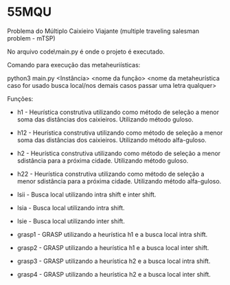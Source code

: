 # 55MQU

Problema do Múltiplo Caixieiro Viajante (multiple traveling salesman problem - mTSP)

No arquivo code\main.py é onde o projeto é executado.

Comando para execução das metaheuriísticas:

python3 main.py <Instância> <nome da função> <nome da metaheurística caso for usado busca local/nos demais casos passar uma letra qualquer>

Funções:
- h1 - Heurística construtiva utilizando como método de seleção a menor soma das distâncias dos caixieiros. Utilizando método guloso.

- h12 - Heurística construtiva utilizando como método de seleção a menor soma das distâncias dos caixieiros. Utilizando método alfa-guloso.

- h2 - Heurística construtiva utilizando como método de seleção a menor sdistância para a próxima cidade. Utilizando método guloso.

- h22 - Heurística construtiva utilizando como método de seleção a menor sdistância para a próxima cidade. Utilizando método alfa-guloso.

- lsii - Busca local utilizando intra shift e inter shift.

- lsia - Busca local utilizando intra shift.

- lsie - Busca local utilizando inter shift.

- grasp1 - GRASP utilizando a heurística h1 e a busca local intra shift.

- grasp2 - GRASP utilizando a heurística h1 e a busca local inter shift.

- grasp3 - GRASP utilizando a heurística h2 e a busca local intra shift.

- grasp4 - GRASP utilizando a heurística h2 e a busca local inter shift.
